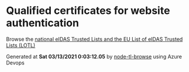# Qualified certificates for website authentication 
 Browse the [national eIDAS Trusted Lists and the EU List of eIDAS Trusted Lists (LOTL)](https://webgate.ec.europa.eu/tl-browser/#/) 
 
 
Generated at **Sat 03/13/2021  0:03:12.05** by [node-tl-browse](https://github.com/ymedlop/node-tl-browser) using Azure Devops 
